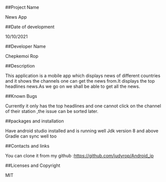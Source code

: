 ##Project Name

News App


##Date of development

10/10/2021


##Developer Name

Chepkemoi Rop


##Description

This application is a mobile app which displays news of different countries and it shows the channels one can get the news from.It displays the top headlines news.As we go on we shall be able to get all the news.


##Known Bugs

Currently it only has the top headlines and one cannot click on the channel of their station ,the issue can be sorted later.

##packages and installation

Have android studio installed and is running well 
Jdk version 8 and above
Gradle can sync well too


##Contacts and links

You can clone it from my github :https://github.com/judyrop/Android_ip


##Licenses and Copyright

MIT   

